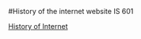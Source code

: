 #History of the internet website IS 601

[History of Internet](http://history3.eastus.azurecontainer.io)